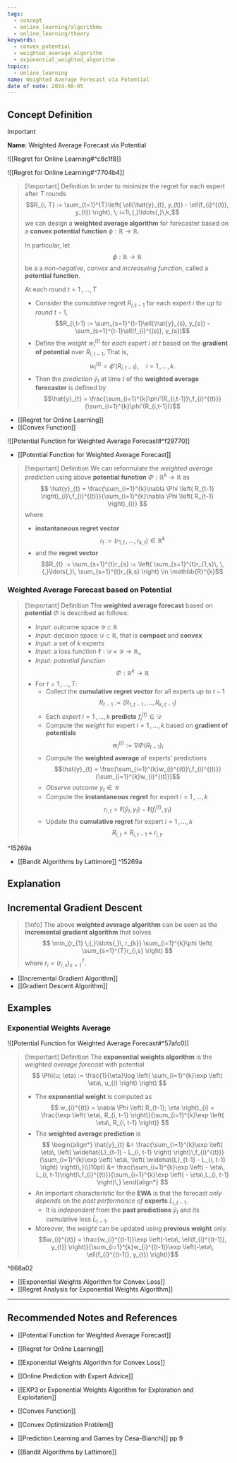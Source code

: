 ```yaml
---
tags:
  - concept
  - online_learning/algorithms
  - online_learning/theory
keywords:
  - convex_potential
  - weighted_average_algorithm
  - exponential_weighted_algorithm
topics:
  - online_learning
name: Weighted Average Forecast via Potential
date of note: 2024-08-05
---
```


## Concept Definition

>[!important]
>**Name**: Weighted Average Forecast via Potential

![[Regret for Online Learning#^c8c1f8]]

![[Regret for Online Learning#^7704b4]]


>[!important] Definition
>In order to minimize the regret for each expert after $T$ rounds $$R_{i, T} := \sum_{t=1}^{T}\left( \ell(\hat{y}_{t}, y_{t}) - \ell(f_{i}^{(t)}, y_{t}) \right), \; i=1\,{,}\ldots{,}\,k,$$ we can design a **weighted average algorithm** for forecaster based on a **convex potential function** $\phi: \mathbb{R} \to \mathbb{R}$.
>
>In particular,  let $$\phi: \mathbb{R} \to \mathbb{R}$$ be a a *non-negative*, *convex* and *increaseing function*, called a **potential function**. 
>
>At each round $t=1 \,{,}\ldots{,}\,T$
>- Consider the *cumulative* regret $R_{i,t-1}$ for each expert $i$ the *up to round* $t-1$, $$R_{i,t-1} := \sum_{s=1}^{t-1}\ell(\hat{y}_{s}, y_{s}) - \sum_{s=1}^{t-1}\ell(f_{i}^{(s)}, y_{s})$$
>- Define the *weight* $w_{i}^{(t)}$ for *each expert* $i$ at $t$ based on the **gradient of potential** over $R_{i,t-1}$, That is, $$w_{i}^{(t)} = \phi'(R_{i,t-1}), \quad i=1\,{,}\ldots{,}\,k.$$
>- Then the *prediction* $\hat{y}_{t}$ at time $t$ of the **weighted average forecaster** is defined by $$\hat{y}_{t} = \frac{\sum_{i=1}^{k}\phi'(R_{i,t-1})\,f_{i}^{(t)}}{\sum_{i=1}^{k}\phi'(R_{i,t-1})}$$

- [[Regret for Online Learning]]
- [[Convex Function]]

![[Potential Function for Weighted Average Forecast#^f29770]]

- [[Potential Function for Weighted Average Forecast]]

>[!important] Definition
>We can reformulate the *weighted average prediction* using above **potential function** $\Phi: \mathbb{R}^{k} \to \mathbb{R}$ as 
>$$
>\hat{y}_{t} = \frac{\sum_{i=1}^{k}\nabla \Phi \left( R_{t-1} \right)_{i}\,f_{i}^{(t)}}{\sum_{i=1}^{k}\nabla \Phi \left( R_{t-1} \right)_{i}}
>$$
>where 
>- **instantaneous regret vector** $$r_{t} := (r_{1,t} \,{,}\ldots{,}\, r_{k,t}) \in \mathbb{R}^{k}$$
>- and the **regret vector** $$R_{t} := \sum_{s=1}^{t}r_{s} := \left( \sum_{s=1}^{t}r_{1,s}\, \,{,}\ldots{,}\, \sum_{s=1}^{t}r_{k,s} \right) \in \mathbb{R}^{k}$$

### Weighted Average Forecast based on Potential

>[!important] Definition
>The **weighted average forecast** based on **potential** $\Phi$ is described as follows:
>- *Input*: outcome space $\mathcal{Y} \subset \mathbb{R}$
>- *Input*: decision space $\mathcal{D} \subset \mathbb{R}$, that is **compact** and **convex**
>- *Input*: a set of $k$ experts 
>- *Input*: a loss function $\ell: \mathcal{D} \times \mathcal{Y} \to \mathbb{R}_{+}$
>- *Input*: *potential function* $$\Phi: \mathbb{R}^{k} \to \mathbb{R}$$
>- For $t = 1\,{,}\ldots{,}\,T$:
>	- Collect the **cumulative regret vector** for all experts up to $t-1$ $$R_{t-1} := (R_{1,t-1} \,{,}\ldots{,}\,R_{k, t-1})$$
>	- Each *expert* $i=1\,{,}\ldots{,}\,k$ **predicts** $f_{i}^{(t)}\in \mathcal{D}$
>	- Compute the *weight* for expert $i=1\,{,}\ldots{,}\,k$  based on **gradient of potentials** $$w_{i}^{(t)} := \nabla \Phi \left( R_{t-1} \right)_{i}$$
>	- Compute the **weighted average** of experts' predictions $$\hat{y}_{t} = \frac{\sum_{i=1}^{k}w_{i}^{(t)}\,f_{i}^{(t)}}{\sum_{i=1}^{k}w_{i}^{(t)}}$$
>	- *Observe* outcome $y_{t}\in \mathcal{Y}$
>	- Compute the **instantaneous regret** for expert $i=1\,{,}\ldots{,}\,k$ $$r_{i,t} = \ell(\hat{y}_{t}, y_{t}) - \ell(f_{i}^{(t)}, y_{t})$$
>	- Update the **cumulative regret** for expert $i=1\,{,}\ldots{,}\,k$  $$R_{i, t} = R_{i, t-1} + r_{i,t}.$$ 

^15269a


- [[Bandit Algorithms by Lattimore]] ^15269a




## Explanation


## Incremental Gradient Descent

>[!info]
>The above **weighted average algorithm** can be seen as the **incremental gradient algorithm** that solves 
>$$
>\min_{r_{1} \,{,}\ldots{,}\, r_{k}} \sum_{i=1}^{k}\phi \left( \sum_{s=1}^{T}r_{i,s} \right) 
>$$
>where $r_i = (r_{i,s})_{s=1}^{T}.$

- [[Incremental Gradient Algorithm]]
- [[Gradient Descent Algorithm]]





## Examples

### Exponential Weights Average

![[Potential Function for Weighted Average Forecast#^57afc0]]

>[!important] Definition
>The **exponential weights algorithm** is the *weighted average forecast* with potential 
>$$
>\Phi(u; \eta) := \frac{1}{\eta}\log \left( \sum_{i=1}^{k}\exp \left( \eta\, u_{i} \right) \right)
>$$
>
>- The **exponential weight** is computed as
>$$
>w_{i}^{(t)} = \nabla \Phi \left( R_{t-1}; \eta \right)_{i} = \frac{\exp \left( \eta\, R_{i, t-1} \right)}{\sum_{i=1}^{k}\exp \left( \eta\, R_{i, t-1} \right)}
>$$
>- The **weighted average prediction** is 
> $$
>\begin{align*}
>\hat{y}_{t} &= \frac{\sum_{i=1}^{k}\exp \left( \eta\, \left( \widehat{L}_{t-1} - L_{i, t-1} \right)  \right)\,f_{i}^{(t)}}{\sum_{i=1}^{k}\exp \left( \eta\, \left( \widehat{L}_{t-1} - L_{i, t-1} \right)  \right)\,}\\[10pt]
>&= \frac{\sum_{i=1}^{k}\exp \left( - \eta\, L_{i, t-1}\right)\,f_{i}^{(t)}}{\sum_{i=1}^{k}\exp \left( - \eta\,L_{i, t-1}   \right)\,}
\end{align*}
> $$
>- An important characteristic for the **EWA** is that the forecast *only depends* on the *past performance of* **experts** $L_{i, t-1}$.
>	- It is *independent* from the **past predictions** $\hat{y}_{t}$ and its cumulative loss $\widehat{L}_{t-1}.$
>- Moreover, the *weight* can be updated using **previous weight** only. $$w_{i}^{(t)} = \frac{w_{i}^{(t-1)}\exp \left(-\eta\, \ell(f_{i}^{(t-1)}, y_{t}) \right)}{\sum_{i=1}^{k}w_{i}^{(t-1)}\exp \left(-\eta\, \ell(f_{i}^{(t-1)}, y_{t}) \right)}$$

^668a02

- [[Exponential Weights Algorithm for Convex Loss]]
- [[Regret Analysis for Exponential Weights Algorithm]]




-----------
##  Recommended Notes and References


- [[Potential Function for Weighted Average Forecast]]
- [[Regret for Online Learning]]
- [[Exponential Weights Algorithm for Convex Loss]]
- [[Online Prediction with Expert Advice]]

- [[EXP3 or Exponential Weights Algorithm for Exploration and Exploitation]]

- [[Convex Function]]
- [[Convex Optimization Problem]]


- [[Prediction Learning and Games by Cesa-Bianchi]] pp 9
- [[Bandit Algorithms by Lattimore]] 